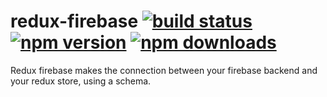 # redux-firebase [![build status](https://img.shields.io/travis/gobadiah/redux-firebase/master.svg?style=flat-square)](https://travis-ci.org/gobadiah/redux-firebase) [![npm version](https://img.shields.io/npm/v/redux-firebase.svg?style=flat-square)](https://www.npmjs.com/package/redux-firebase) [![npm downloads](https://img.shields.io/npm/dm/redux-firebase.svg?style=flat-square)](https://www.npmjs.com/package/redux-firebase)

Redux firebase makes the connection between your firebase backend and your redux store, using a schema.

